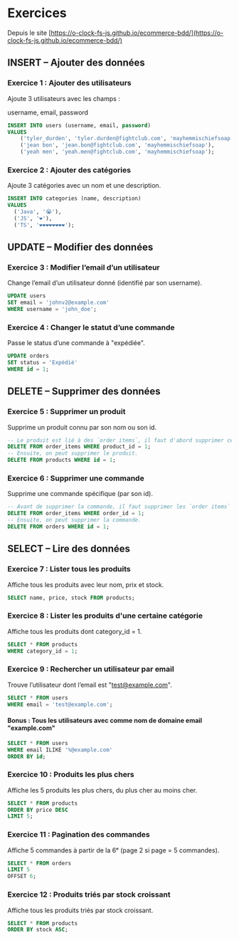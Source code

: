 # Exercices

Depuis le site [https://o-clock-fs-js.github.io/ecommerce-bdd/](https://o-clock-fs-js.github.io/ecommerce-bdd/)

## INSERT – Ajouter des données

### Exercice 1 : Ajouter des utilisateurs

Ajoute 3 utilisateurs avec les champs :

username, email, password

```sql
INSERT INTO users (username, email, password)
VALUES
    ('tyler_durden', 'tyler.durden@fightclub.com', 'mayhemmischiefsoap'),
    ('jean bon', 'jean.bon@fightclub.com', 'mayhemmischiefsoap'),
    ('yeah men', 'yeah.men@fightclub.com', 'mayhemmischiefsoap');
```

### Exercice 2 : Ajouter des catégories

Ajoute 3 catégories avec un nom et une description.

```sql
INSERT INTO categories (name, description)
VALUES
  ('Java', '😭'),
  ('JS', '❤️'),
  ('TS', '❤️❤️❤️❤️❤️❤️❤️❤️');
```

## UPDATE – Modifier des données

### Exercice 3 : Modifier l’email d’un utilisateur

Change l’email d’un utilisateur donné (identifié par son username).

```sql
UPDATE users
SET email = 'johnv2@example.com'
WHERE username = 'john_doe';
```

### Exercice 4 : Changer le statut d’une commande

Passe le status d’une commande à "expédiée".

```sql
UPDATE orders
SET status = 'Expédié'
WHERE id = 1;
```

## DELETE – Supprimer des données

### Exercice 5 : Supprimer un produit

Supprime un produit connu par son nom ou son id.

```sql
-- Le produit est lié à des `order items`, il faut d'abord supprimer ces liens.
DELETE FROM order_items WHERE product_id = 1;
-- Ensuite, on peut supprimer le produit.
DELETE FROM products WHERE id = 1;
```

### Exercice 6 : Supprimer une commande

Supprime une commande spécifique (par son id).

```sql
-- Avant de supprimer la commande, il faut supprimer les `order items` associés.
DELETE FROM order_items WHERE order_id = 1;
-- Ensuite, on peut supprimer la commande.
DELETE FROM orders WHERE id = 1;
```

## SELECT – Lire des données

### Exercice 7 : Lister tous les produits

Affiche tous les produits avec leur nom, prix et stock.

```sql
SELECT name, price, stock FROM products;
```

### Exercice 8 : Lister les produits d'une certaine catégorie

Affiche tous les produits dont category_id = 1.

```sql
SELECT * FROM products
WHERE category_id = 1;
```

### Exercice 9 : Rechercher un utilisateur par email

Trouve l’utilisateur dont l’email est "test@example.com".

```sql
SELECT * FROM users
WHERE email = 'test@example.com';
```

#### Bonus : Tous les utilisateurs avec comme nom de domaine email "example.com"

```sql
SELECT * FROM users
WHERE email ILIKE '%@example.com'
ORDER BY id;
```

### Exercice 10 : Produits les plus chers

Affiche les 5 produits les plus chers, du plus cher au moins cher.

```sql
SELECT * FROM products
ORDER BY price DESC
LIMIT 5;
```

### Exercice 11 : Pagination des commandes

Affiche 5 commandes à partir de la 6ᵉ (page 2 si page = 5 commandes).

```sql
SELECT * FROM orders
LIMIT 5
OFFSET 6;
```

### Exercice 12 : Produits triés par stock croissant

Affiche tous les produits triés par stock croissant.

```sql
SELECT * FROM products
ORDER BY stock ASC;
```

